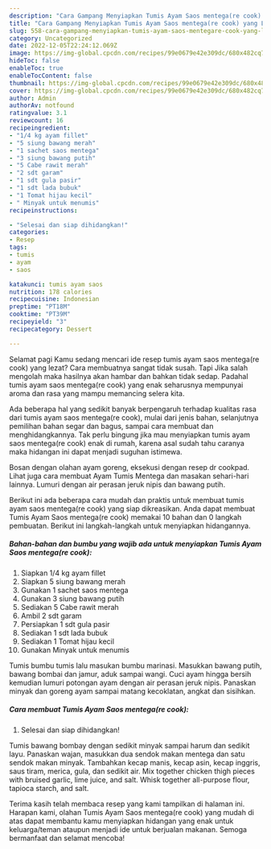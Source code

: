 ```yaml
---
description: "Cara Gampang Menyiapkan Tumis Ayam Saos mentega(re cook) yang Lezat, Buat Buka Puasa}"
title: "Cara Gampang Menyiapkan Tumis Ayam Saos mentega(re cook) yang Lezat, Buat Buka Puasa}"
slug: 558-cara-gampang-menyiapkan-tumis-ayam-saos-mentegare-cook-yang-lezat-buat-buka-puasa
category: Uncategorized
date: 2022-12-05T22:24:12.069Z
image: https://img-global.cpcdn.com/recipes/99e0679e42e309dc/680x482cq70/tumis-ayam-saos-mentegare-cook-foto-resep-utama.jpg
hideToc: false
enableToc: true
enableTocContent: false
thumbnail: https://img-global.cpcdn.com/recipes/99e0679e42e309dc/680x482cq70/tumis-ayam-saos-mentegare-cook-foto-resep-utama.jpg
cover: https://img-global.cpcdn.com/recipes/99e0679e42e309dc/680x482cq70/tumis-ayam-saos-mentegare-cook-foto-resep-utama.jpg
author: Admin
authorAv: notfound
ratingvalue: 3.1
reviewcount: 16
recipeingredient:
- "1/4 kg ayam fillet"
- "5 siung bawang merah"
- "1 sachet saos mentega"
- "3 siung bawang putih"
- "5 Cabe rawit merah"
- "2 sdt garam"
- "1 sdt gula pasir"
- "1 sdt lada bubuk"
- "1 Tomat hijau kecil"
- " Minyak untuk menumis"
recipeinstructions:

- "Selesai dan siap dihidangkan!"
categories:
- Resep
tags:
- tumis
- ayam
- saos

katakunci: tumis ayam saos 
nutrition: 178 calories
recipecuisine: Indonesian
preptime: "PT18M"
cooktime: "PT39M"
recipeyield: "3"
recipecategory: Dessert

---
```



Selamat pagi Kamu sedang mencari ide resep tumis ayam saos mentega(re cook) yang lezat? Cara membuatnya sangat tidak susah. Tapi Jika salah mengolah maka hasilnya akan hambar dan bahkan tidak sedap. Padahal tumis ayam saos mentega(re cook) yang enak seharusnya mempunyai aroma dan rasa yang mampu memancing selera kita.


Ada beberapa hal yang sedikit banyak berpengaruh terhadap kualitas rasa dari tumis ayam saos mentega(re cook), mulai dari jenis bahan, selanjutnya pemilihan bahan segar dan bagus, sampai cara membuat dan menghidangkannya. Tak perlu bingung jika mau menyiapkan tumis ayam saos mentega(re cook) enak di rumah, karena asal sudah tahu caranya maka hidangan ini dapat menjadi suguhan istimewa.

Bosan dengan olahan ayam goreng, eksekusi dengan resep dr cookpad. Lihat juga cara membuat Ayam Tumis Mentega dan masakan sehari-hari lainnya. Lumuri dengan air perasan jeruk nipis dan bawang putih.


Berikut ini ada beberapa cara mudah dan praktis untuk membuat tumis ayam saos mentega(re cook) yang siap dikreasikan. Anda dapat membuat Tumis Ayam Saos mentega(re cook) memakai 10 bahan dan 0 langkah pembuatan. Berikut ini langkah-langkah untuk menyiapkan hidangannya.

<!--inarticleads1-->

##### Bahan-bahan dan bumbu yang wajib ada untuk menyiapkan Tumis Ayam Saos mentega(re cook):

1. Siapkan 1/4 kg ayam fillet
1. Siapkan 5 siung bawang merah
1. Gunakan 1 sachet saos mentega
1. Gunakan 3 siung bawang putih
1. Sediakan 5 Cabe rawit merah
1. Ambil 2 sdt garam
1. Persiapkan 1 sdt gula pasir
1. Sediakan 1 sdt lada bubuk
1. Sediakan 1 Tomat hijau kecil
1. Gunakan  Minyak untuk menumis


Tumis bumbu tumis lalu masukan bumbu marinasi. Masukkan bawang putih, bawang bombai dan jamur, aduk sampai wangi. Cuci ayam hingga bersih kemudian lumuri potongan ayam dengan air perasan jeruk nipis. Panaskan minyak dan goreng ayam sampai matang kecoklatan, angkat dan sisihkan. 

<!--inarticleads2-->

##### Cara membuat Tumis Ayam Saos mentega(re cook):


1. Selesai dan siap dihidangkan!

Tumis bawang bombay dengan sedikit minyak sampai harum dan sedikit layu. Panaskan wajan, masukkan dua sendok makan mentega dan satu sendok makan minyak. Tambahkan kecap manis, kecap asin, kecap inggris, saus tiram, merica, gula, dan sedikit air. Mix together chicken thigh pieces with bruised garlic, lime juice, and salt. Whisk together all-purpose flour, tapioca starch, and salt. 

Terima kasih telah membaca resep yang kami tampilkan di halaman ini. Harapan kami, olahan Tumis Ayam Saos mentega(re cook) yang mudah di atas dapat membantu kamu menyiapkan hidangan yang enak untuk keluarga/teman ataupun menjadi ide untuk berjualan makanan. Semoga bermanfaat dan selamat mencoba!
